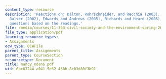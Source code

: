 ```yaml
---
content_type: resource
description: 'Reactions on: Dalton, Rohrschneider, and Recchia (2003), Carmen and
  Balser (2002), Edwards and Andrews (2005), Richards and Heard (2005), followed by
  questions based on the readings.'
file: /media/courses/11-363-civil-society-and-the-environment-spring-2005/6bc03244a0415e62458b8c03d80f3b91_nancy_oden6.pdf
file_type: application/pdf
learning_resource_types:
- Assignments
ocw_type: OCWFile
parent_title: Assignments
parent_type: CourseSection
resourcetype: Document
title: nancy_oden6.pdf
uid: 6bc03244-a041-5e62-458b-8c03d80f3b91
---
```

